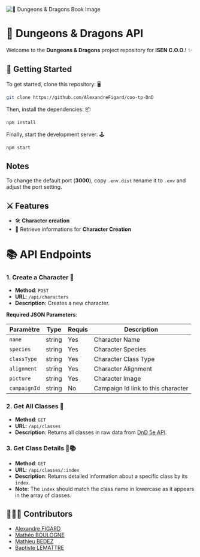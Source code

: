 ![📖 Dungeons & Dragons Book Image](https://i.imgur.com/qdjuwD9.png)

# 🐉 Dungeons & Dragons API

Welcome to the **Dungeons & Dragons** project repository for **ISEN C.O.O.**! ✨

## 🚀 Getting Started

To get started, clone this repository: 🖥️

```bash
git clone https://github.com/AlexandreFigard/coo-tp-DnD
```

Then, install the dependencies: 📦

```bash
npm install
```

Finally, start the development server: 🕹️

```bash
npm start
```

## Notes  

To change the default port (**3000**), copy `.env.dist` rename it to `.env` and adjust the port setting.

## ⚔️ Features

- 🛠️ **Character creation** 
- 📜 Retrieve informations for **Character Creation**

# 📚 API Endpoints

### 1. Create a Character 🎨

- **Method**: `POST`
- **URL**: `/api/characters`
- **Description**: Creates a new character.

**Required JSON Parameters**:

| Paramètre| Type| Requis| Description|
|--------------|---------|----------|---------------------------------|
| `name`| string| Yes| Character Name|
| `species`| string| Yes| Character Species|
| `classType`| string| Yes| Character Class Type|
| `alignment`| string| Yes| Character Alignment|
| `picture`| string| Yes| Character Image|
| `campaignId`| string| No| Campaign Id link to this character|

### 2. Get All Classes 🧙

- **Method**: `GET`
- **URL**: `/api/classes`
- **Description**: Returns all classes in raw data from [DnD 5e API](https://5e-bits.github.io/docs/).

### 3. Get Class Details 🧙📚

- **Method**: `GET`
- **URL**: `/api/classes/:index`
- **Description**: Returns detailed information about a specific class by its `index`.
- **Note**: The `index` should match the class name in lowercase as it appears in the array of classes.

## 🧑‍🤝‍🧑 Contributors

- [Alexandre FIGARD](https://github.com/AlexandreFigard) 
- [Mathéo BOULOGNE](https://github.com/Shiyro) 
- [Mathieu BEDEZ](https://github.com/mbedez) 
- [Baptiste LEMATTRE](https://github.com/Baptistelemattre) 

